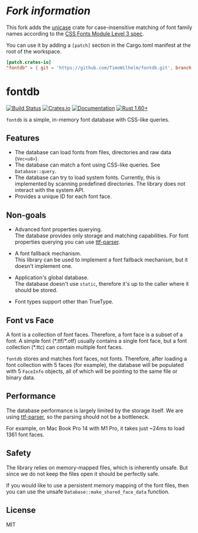 # *Fork information*

This fork adds the [unicase](https://crates.io/crates/unicase) crate for case-insensitive matching of font family names according to the [CSS Fonts Module Level 3 spec](https://www.w3.org/TR/2018/REC-css-fonts-3-20180920/#font-family-casing).

You can use it by adding a `[patch]` section in the Cargo.toml manifest at the root of the workspace.

```toml
[patch.crates-io]
"fontdb" = { git = 'https://github.com/TimoWilhelm/fontdb.git', branch = 'master' }
```



# fontdb
[![Build Status](https://github.com/RazrFalcon/fontdb/actions/workflows/main.yml/badge.svg)](https://github.com/RazrFalcon/fontdb/actions/workflows/main.yml)
[![Crates.io](https://img.shields.io/crates/v/fontdb.svg)](https://crates.io/crates/fontdb)
[![Documentation](https://docs.rs/fontdb/badge.svg)](https://docs.rs/fontdb)
[![Rust 1.60+](https://img.shields.io/badge/rust-1.60+-orange.svg)](https://www.rust-lang.org)

`fontdb` is a simple, in-memory font database with CSS-like queries.

## Features

- The database can load fonts from files, directories and raw data (`Vec<u8>`).
- The database can match a font using CSS-like queries. See `Database::query`.
- The database can try to load system fonts.
  Currently, this is implemented by scanning predefined directories.
  The library does not interact with the system API.
- Provides a unique ID for each font face.

## Non-goals

- Advanced font properties querying.<br>
  The database provides only storage and matching capabilities.
  For font properties querying you can use [ttf-parser].

- A font fallback mechanism.<br>
  This library can be used to implement a font fallback mechanism, but it doesn't implement one.

- Application's global database.<br>
  The database doesn't use `static`, therefore it's up to the caller where it should be stored.

- Font types support other than TrueType.

## Font vs Face

A font is a collection of font faces. Therefore, a font face is a subset of a font.
A simple font (\*.ttf/\*.otf) usually contains a single font face,
but a font collection (\*.ttc) can contain multiple font faces.

`fontdb` stores and matches font faces, not fonts.
Therefore, after loading a font collection with 5 faces (for example), the database will be
populated with 5 `FaceInfo` objects, all of which will be pointing to the same file or binary data.

## Performance

The database performance is largely limited by the storage itself.
We are using [ttf-parser], so the parsing should not be a bottleneck.

For example, on Mac Book Pro 14 with M1 Pro, it takes just ~24ms to load 1361 font faces.

## Safety

The library relies on memory-mapped files, which is inherently unsafe.
But since we do not keep the files open it should be perfectly safe.

If you would like to use a persistent memory mapping of the font files,
then you can use the unsafe `Database::make_shared_face_data` function.

## License

MIT

[ttf-parser]: https://github.com/RazrFalcon/ttf-parser
